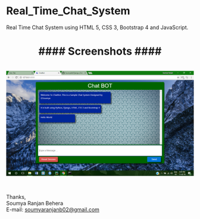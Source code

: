 # Real_Time_Chat_System
Real Time Chat System using HTML 5, CSS 3, Bootstrap 4 and JavaScript.


<p align=center>
<h1 align=center>####  Screenshots  ####</h1><br>
<img src="Screenshot.png">
</p>
<br>

Thanks,<br>
Soumya Ranjan Behera<br>
E-mail: soumyaranjanb02@gmail.com<br>
